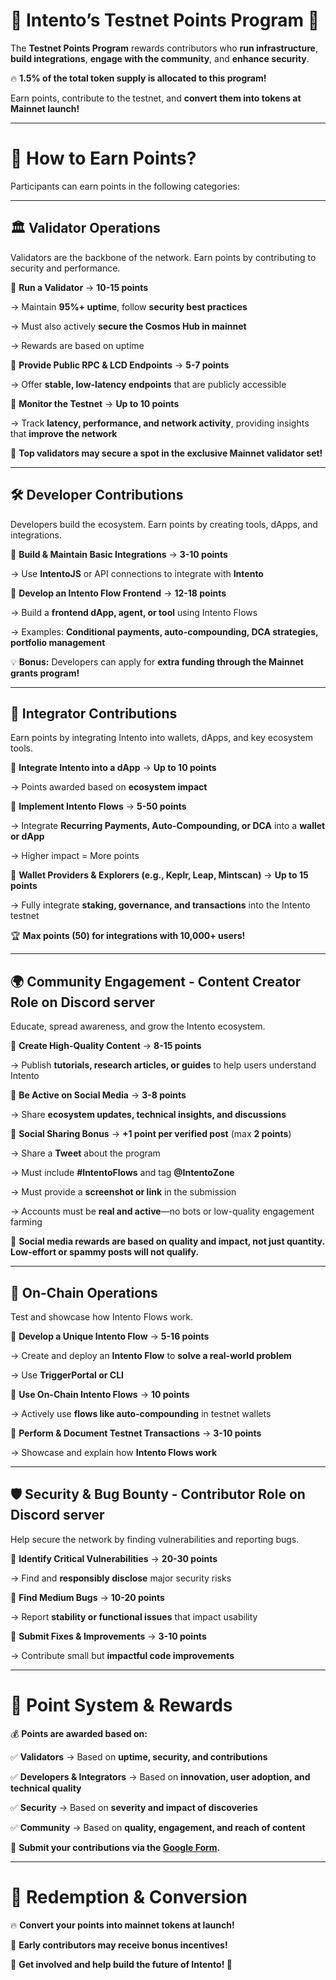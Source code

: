 # 🚀 Intento’s **Testnet Points Program** 🎯

The **Testnet Points Program** rewards contributors who **run infrastructure**, **build integrations**, **engage with the community**, and **enhance security**.

🔥 **1.5% of the total token supply is allocated to this program!**

Earn points, contribute to the testnet, and **convert them into tokens at Mainnet launch!**

---

# 🎯 **How to Earn Points?**

Participants can earn points in the following categories:

---

## 🏛️ **Validator Operations**

Validators are the backbone of the network. Earn points by contributing to security and performance.

🔹 **Run a Validator** →  **10-15 points**

→ Maintain **95%+ uptime**, follow **security best practices** 

→ Must also actively **secure the Cosmos Hub in mainnet**

→ Rewards are based on uptime 

🔹 **Provide Public RPC & LCD Endpoints** →  **5-7 points**

→ Offer **stable, low-latency endpoints** that are publicly accessible

🔹 **Monitor the Testnet** →  **Up to 10 points**

→ Track **latency, performance, and network activity**, providing insights that **improve the network**

💎 **Top validators may secure a spot in the exclusive Mainnet validator set!**

---

## 🛠️ **Developer Contributions**

Developers build the ecosystem. Earn points by creating tools, dApps, and integrations.

🔹 **Build & Maintain Basic Integrations** →  **3-10 points**

→ Use **IntentoJS** or API connections to integrate with **Intento**

🔹 **Develop an Intento Flow Frontend** →  **12-18 points**

→ Build a **frontend dApp, agent, or tool** using Intento Flows

→ Examples: **Conditional payments, auto-compounding, DCA strategies, portfolio management**

💡 **Bonus:** Developers can apply for **extra funding through the Mainnet grants program!**

---

## 🔗 **Integrator Contributions**

Earn points by integrating Intento into wallets, dApps, and key ecosystem tools.

🔹 **Integrate Intento into a dApp** →  **Up to 10 points**

→ Points awarded based on **ecosystem impact**

🔹 **Implement Intento Flows** →  **5-50 points**

→ Integrate **Recurring Payments, Auto-Compounding, or DCA** into a **wallet or dApp**

→ Higher impact = More points

🔹 **Wallet Providers & Explorers (e.g., Keplr, Leap, Mintscan)** →  **Up to 15 points**

→ Fully integrate **staking, governance, and transactions** into the Intento testnet

🏆 **Max points (50) for integrations with 10,000+ users!**

---

## 🌍 **Community Engagement - Content Creator Role on Discord server**

Educate, spread awareness, and grow the Intento ecosystem.

🔹 **Create High-Quality Content** →  **8-15 points**

→ Publish **tutorials, research articles, or guides** to help users understand Intento

🔹 **Be Active on Social Media** →  **3-8 points**

→ Share **ecosystem updates, technical insights, and discussions**

🔹 **Social Sharing Bonus** →  **+1 point per verified post** (max **2 points**)

→ Share a **Tweet** about the program

→ Must include **#IntentoFlows** and tag **@IntentoZone**

→ Must provide a **screenshot or link** in the submission

→ Accounts must be **real and active**—no bots or low-quality engagement farming

📌 **Social media rewards are based on quality and impact, not just quantity. Low-effort or spammy posts will not qualify.**

---

## 🔗 **On-Chain Operations**

Test and showcase how Intento Flows work.

🔹 **Develop a Unique Intento Flow** →  **5-16 points**

→ Create and deploy an **Intento Flow** to **solve a real-world problem**

→ Use **TriggerPortal or CLI**

🔹 **Use On-Chain Intento Flows** →  **10 points**

→ Actively use **flows like auto-compounding** in testnet wallets

🔹 **Perform & Document Testnet Transactions** →  **3-10 points**

→ Showcase and explain how **Intento Flows work**

---

## 🛡️ **Security & Bug Bounty - Contributor Role on Discord server**

Help secure the network by finding vulnerabilities and reporting bugs.

🔹 **Identify Critical Vulnerabilities** →  **20-30 points**

→ Find and **responsibly disclose** major security risks

🔹 **Find Medium Bugs** →  **10-20 points**

→ Report **stability or functional issues** that impact usability

🔹 **Submit Fixes & Improvements** →  **3-10 points**

→ Contribute small but **impactful code improvements**

---

# 🎁 **Point System & Rewards**

💰 **Points are awarded based on:**

✅ **Validators** →  Based on **uptime, security, and contributions**

✅ **Developers & Integrators** →  Based on **innovation, user adoption, and technical quality**

✅ **Security** →  Based on **severity and impact of discoveries**

✅ **Community** →  Based on **quality, engagement, and reach of content**

📌 **Submit your contributions via the [Google Form](https://forms.gle/koy4zxuY4PkEdPoVA).**

---

# 🔄 **Redemption & Conversion**

🔥 **Convert your points into mainnet tokens at launch!**

💎 **Early contributors may receive bonus incentives!**

📢 **Get involved and help build the future of Intento! 🚀**
